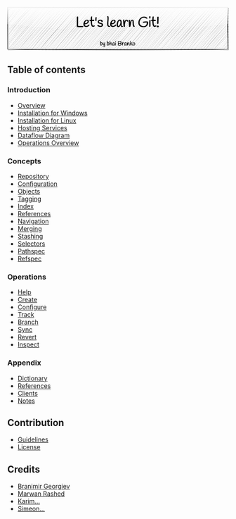 <p align='center'>
 <img src='Assets/banners/banner-bhai-branko.png' />
</p>

## Table of contents

### Introduction
- [Overview](/01-Introduction/(tut-git-01-01)-git-features.md)
- [Installation for Windows](/01-Introduction/(tut-git-01-02)-windows-installation.md)
- [Installation for Linux](/01-Introduction/(tut-git-01-03)-linux-installation.md)
- [Hosting Services](/01-Introduction/(tut-git-01-04)-hosting-services.md)
- [Dataflow Diagram](01-Introduction/(tut-git-01-05)-dataflow-overview.md)
- [Operations Overview](01-Introduction/(tut-git-01-06)-operations-overview.md)

### Concepts
- [Repository](02-Concepts/(tut-git-02-01)-repository.md)
- [Configuration](02-Concepts/(tut-git-02-02)-configuration.md)
- [Objects](02-Concepts/(tut-git-02-03)-objects.md)
- [Tagging](02-Concepts/(tut-git-02-04)-tagging.md)
- [Index](02-Concepts/(tut-git-02-05)-index.md)
- [References](02-Concepts/(tut-git-02-06)-references.md)
- [Navigation](02-Concepts/(tut-git-02-07)-navigation.md)
- [Merging](02-Concepts/(tut-git-02-08)-merging.md)
- [Stashing](02-Concepts/(tut-git-02-09)-stashing.md)
- [Selectors](02-Concepts/(tut-git-02-10)-selectors.md)
- [Pathspec](02-Concepts/(tut-git-02-11)-pathspec.md)
- [Refspec](02-Concepts/(tut-git-02-12)-refspec.md)

### Operations
- [Help](03-Operations/01-Help)
- [Create](03-Operations/02-Create)
- [Configure](03-Operations/03-Configure)
- [Track](03-Operations/04-Track)
- [Branch](03-Operations/05-Branch)
- [Sync](03-Operations/06-Sync)
- [Revert](03-Operations/07-Revert)
- [Inspect](03-Operations/08-Inspect)

### Appendix
- [Dictionary](/04-Appendix/(tut-git-05-01)-dictionary.md)
- [References](/04-Appendix/(tut-git-05-02)-references.md)
- [Clients](04-Appendix/(tut-git-05-03)-clients.md)
- [Notes](04-Appendix/(tut-git-05-04)-remarks.md)

## Contribution
- [Guidelines](CONTRIBUTING.md)
- [License](LICENSE.md)

## Credits
 - [Branimir Georgiev](https://github.com/braboj)
 - [Marwan Rashed](https://github.com/marwan-rashed)
 - [Karim...](https://github.com/Karim06V)
 - [Simeon...](https://github.com/3SGK3)



